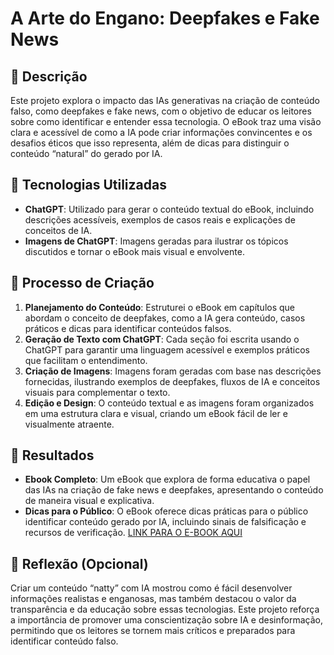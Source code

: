 # A Arte do Engano: Deepfakes e Fake News

## 📒 Descrição
Este projeto explora o impacto das IAs generativas na criação de conteúdo falso, como deepfakes e fake news, com o objetivo de educar os leitores sobre como identificar e entender essa tecnologia. O eBook traz uma visão clara e acessível de como a IA pode criar informações convincentes e os desafios éticos que isso representa, além de dicas para distinguir o conteúdo “natural” do gerado por IA.

## 🤖 Tecnologias Utilizadas
- **ChatGPT**: Utilizado para gerar o conteúdo textual do eBook, incluindo descrições acessíveis, exemplos de casos reais e explicações de conceitos de IA.
- **Imagens de ChatGPT**: Imagens geradas para ilustrar os tópicos discutidos e tornar o eBook mais visual e envolvente.

## 🧐 Processo de Criação
1. **Planejamento do Conteúdo**: Estruturei o eBook em capítulos que abordam o conceito de deepfakes, como a IA gera conteúdo, casos práticos e dicas para identificar conteúdos falsos.
2. **Geração de Texto com ChatGPT**: Cada seção foi escrita usando o ChatGPT para garantir uma linguagem acessível e exemplos práticos que facilitam o entendimento.
3. **Criação de Imagens**: Imagens foram geradas com base nas descrições fornecidas, ilustrando exemplos de deepfakes, fluxos de IA e conceitos visuais para complementar o texto.
4. **Edição e Design**: O conteúdo textual e as imagens foram organizados em uma estrutura clara e visual, criando um eBook fácil de ler e visualmente atraente.

## 🚀 Resultados
- **Ebook Completo**: Um eBook que explora de forma educativa o papel das IAs na criação de fake news e deepfakes, apresentando o conteúdo de maneira visual e explicativa.
- **Dicas para o Público**: O eBook oferece dicas práticas para o público identificar conteúdo gerado por IA, incluindo sinais de falsificação e recursos de verificação.
[LINK PARA O E-BOOK AQUI]()

## 💭 Reflexão (Opcional)
Criar um conteúdo “natty” com IA mostrou como é fácil desenvolver informações realistas e enganosas, mas também destacou o valor da transparência e da educação sobre essas tecnologias. Este projeto reforça a importância de promover uma conscientização sobre IA e desinformação, permitindo que os leitores se tornem mais críticos e preparados para identificar conteúdo falso.
